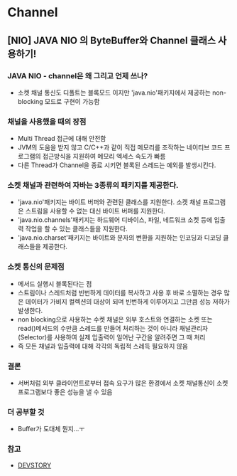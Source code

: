 # Channel
## [NIO] JAVA NIO 의 ByteBuffer와 Channel 클래스 사용하기!
 
### JAVA NIO - channel은 왜 그리고 언제 쓰나?
 - 소켓 채널 통신도 디폴트는 블록모드 이지만 'java.nio'패키지에서 제공하는 non-blocking 모드로 구현이 가능함

### 채널을 사용했을 때의 장점
 - Multi Thread 접근에 대해 안전함
 - JVM의 도움을 받지 않고 C/C++과 같이 직접 메모리를 조작하는 네이티브 코드 프로그램의 접근방식을 지원하여 메모리 엑세스 속도가 빠름
 - 다른 Thread가 Channel을 종료 시키면 블록된 스레드는 예외를 발생시킨다.

### 소켓 채널과 관련하여 자바는 3종류의 패키지를 제공한다.
 - 'java.nio'패키지는 바이트 버퍼와 관련된 클래스를 지원한다. 소켓 채널 프로그램은 스트림을 사용할 수 없는 대신 바이트 버퍼를 지원한다.
 - 'java.nio.channels'패키지는 하드웨어 디바이스, 파일, 네트워크 소켓 등에 입출력 작업을 할 수 있는 클래스들을 지원한다.
 - 'java.nio.charset'패키지는 바이트와 문자의 변환을 지원하는 인코딩과 디코딩 클래스들을 제공한다.

### 소켓 통신의 문제점
 - 메서드 실행시 블록된다는 점
 - 스트림이나 스레드처럼 빈번하게 데이터를 복사하고 사용 후 바로 소멸하는 경우 많은 데이터가 가비지 컬렉션의 대상이 되며 빈번하게 이루어지고 그만큼 성능 저하가 발생한다.
 - non blocking으로 사용하는 수켓 채널은 외부 호스트와 연결하는 소켓 또는 read()메서드의 수만큼 스레드를 만들어 처리하는 것이 아니라 채널관리자(Selector)를 사용하여 실제 입출력이 일어난 구간을 알려주면 그 때 처리
 - 즉 모든 채널과 입출력에 대해 각각의 독립적 스레득 필요하지 않음

### 결론
 - 서버처럼 외부 클라이언트로부터 접속 요구가 많은 환경에서 소켓 채널통신이 소켓 프로그램보다 좋은 성능을 낼 수 있음

### 더 공부할 것
 - Buffer가 도대체 뭔지...ㅜ

### 참고
 - [DEVSTORY](http://eppffy.tistory.com/10 "DEVSTORY")